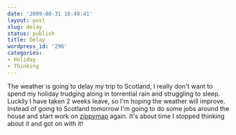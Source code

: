 ```yaml
---
date: '2009-08-31 16:40:41'
layout: post
slug: delay
status: publish
title: Delay
wordpress_id: '296'
categories:
- Holiday
- Thinking
---
```


The weather is going to delay my trip to Scotland, I really don't want to spend my holiday trudging along in torrential rain and struggling to sleep. Luckily I have taken 2 weeks leave, so I'm hoping the weather will improve. Instead of going to Scotland tomorrow I'm going to do some jobs around the house and start work on [zippymap](http://www.zippymap.com) again. It's about time I stopped thinking about it and got on with it!
